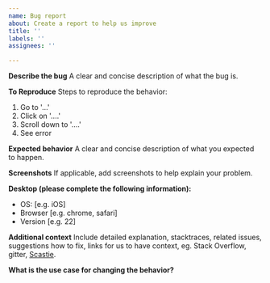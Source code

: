 ```yaml
---
name: Bug report
about: Create a report to help us improve
title: ''
labels: ''
assignees: ''

---
```



**Describe the bug**
A clear and concise description of what the bug is.

**To Reproduce**
Steps to reproduce the behavior:
1. Go to '...'
2. Click on '....'
3. Scroll down to '....'
4. See error

**Expected behavior**
A clear and concise description of what you expected to happen.

**Screenshots**
If applicable, add screenshots to help explain your problem.

**Desktop (please complete the following information):**
 - OS: [e.g. iOS]
 - Browser [e.g. chrome, safari]
 - Version [e.g. 22]


**Additional context**
Include detailed explanation, stacktraces, related issues, suggestions how to fix, links for us to have context, eg. Stack Overflow, gitter, [Scastie](https://scastie.scala-lang.org/KtzZQ3nFTea9KoNh0tRqtg).

**What is the use case for changing the behavior?**

